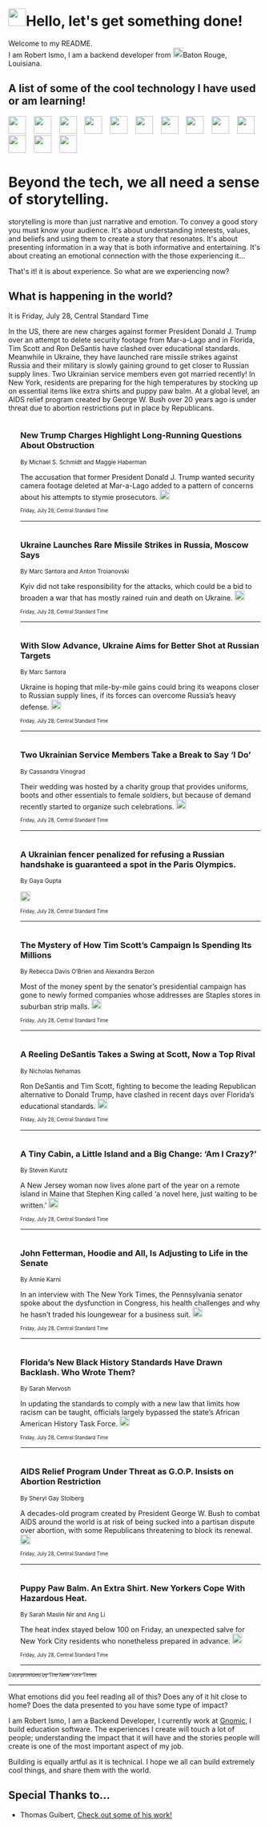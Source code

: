 <h1><img src="https://emojis.slackmojis.com/emojis/images/1643514375/3493/hot-coffee.gif?1643514375" width="35"/>Hello, let's get something done!</h1>

<p>Welcome to my README.<br/>
I am Robert Ismo, I am a backend developer from <img src="https://emojis.slackmojis.com/emojis/images/1638395689/50435/moulin_rouge.png?1638395689" width="20"/>Baton Rouge, Louisiana.</p>
<h2>A list of some of the cool technology I have used or am learning!</h2>
<p>
<img src="https://emojis.slackmojis.com/emojis/images/1643516091/21142/meow_bongotap.gif?1643516091" width="35" alt="">
<img src="https://img.shields.io/badge/Favorite%20Frontend%20Framework-SvelteKit-f83903" alt="">
<img src="https://img.shields.io/badge/Second%20Favorite-Vue-40b581" alt="">
<img src="https://img.shields.io/badge/Most%20Used%20Runtime-Nodejs-78b061" alt="">
<img src="https://emojis.slackmojis.com/emojis/images/1643517416/34482/fire.gif?1643517416" width="35" alt="">
<img src="https://img.shields.io/badge/Javascript%20But%20Better-Typescript-0078ca" alt="">
<img src="https://img.shields.io/badge/Favorite%20Language-Elixir-3e244d" alt="">
<img src="https://img.shields.io/badge/Containerize%20Everything-Docker-6ac9ef" alt="">
<img src="https://emojis.slackmojis.com/emojis/images/1643514596/5999/meow_party.gif?1643514596" width="35" alt="">
<img src="https://img.shields.io/badge/API%20Love%20Language-Graphql-de32a5" alt="">
<img src="https://img.shields.io/badge/Our%20Favorite%20Version%20Controller-Git-e94f33" alt="">
<img src="https://img.shields.io/badge/Favorite%20Database-Redis-d42d1d" alt="">
<img src="https://emojis.slackmojis.com/emojis/images/1643514559/5584/deployparrot.gif?1643514559" width="35" alt="">
<img src="https://img.shields.io/badge/Container%20Interstate-RabbitMQ-f66200" alt="">
<img src="https://img.shields.io/badge/Gotta%20Learn-Kubernetes-316adf" alt="">
<img src="https://img.shields.io/badge/Really%20Mature%20Now-WASM-654fef" alt="">
<img src="https://emojis.slackmojis.com/emojis/images/1666642497/61942/dance_vibe.gif?1666642497" width="35" alt="">
<img src="https://img.shields.io/badge/For%20My%20M1-ARM64-657d96" alt="">
<img src="https://img.shields.io/badge/Loving%20This%20So%20Much-TailwindCSS-17bcb5" alt="">
<img src="https://img.shields.io/badge/Cool%20Build%20Tool-Vite-f9cb24" alt="">
<img src="https://emojis.slackmojis.com/emojis/images/1669231376/62819/working-on-it.gif?1669231376" width="35" alt="">
<img src="https://img.shields.io/badge/Fun%20and%20Easy%20Database-MongoDB-5f8c49" alt="">
<img src="https://img.shields.io/badge/JS%20Life%20Support-NPM-c73737" alt="">
<img src="https://img.shields.io/badge/I%20Liked%20It-DynamoDB-0073b9" alt="">
<img src="https://emojis.slackmojis.com/emojis/images/1643514045/46/question.gif?1643514045" width="35" alt="">
<img src="https://img.shields.io/badge/cool-React-60d6f9" alt="">
<img src="https://img.shields.io/badge/Future%20Big%20Project-Lambda-f37e00" alt="">
<img src="https://img.shields.io/badge/NPM%20But%20Better-PNPM-f1aa07" alt="">
<img src="https://emojis.slackmojis.com/emojis/images/1643514943/9662/fbwow.gif?1643514943" width="35" alt="">
<img src="https://img.shields.io/badge/First%20Language-C-662079" alt="">
<img src="https://img.shields.io/badge/Where%20I%20Deploy%20Frontend-Vercel-000000" alt="">
<img src="https://img.shields.io/badge/Who%20Does%20not%20Want%20an%20App-Swift-f9492a" alt="">
<img src="https://emojis.slackmojis.com/emojis/images/1643514058/151/javascript.png?1643514058" width="35" alt="">
<img src="https://img.shields.io/badge/cool-Python-fbd542" alt="">
<img src="https://img.shields.io/badge/Favorite%20Something-Stripe-656cdc" alt="">
<img src="https://img.shields.io/badge/Of%20Course-HTML5-ed6327" alt="">
<img src="https://emojis.slackmojis.com/emojis/images/1660415405/60731/bomb.gif?1660415405" width="35" alt="">
<img src="https://img.shields.io/badge/hate-CSS-2964ec" alt="">
<img src="https://img.shields.io/badge/Learning-CircleCI-141215" alt="">
<img src="https://img.shields.io/badge/Learning-Rust-fbbb3b" alt="">
<img src="https://emojis.slackmojis.com/emojis/images/1660415397/60712/writing-hand.gif?1660415397" width="35" alt="">
<img src="https://img.shields.io/badge/Dev%20Browser%20of%20Choice-Firefox-cc4e26" alt="">
<img src="https://img.shields.io/badge/Recoverying%20From%20Windows-UNIX-1781e3" alt="">
<img src="https://img.shields.io/badge/LOVE-LogSeq-90c1c2" alt="">
<img src="https://emojis.slackmojis.com/emojis/images/1643514066/223/kirby.gif?1643514066" width="35" alt="">
<img src="https://img.shields.io/badge/Daily%20Driver-MacOS-e6e6e8" alt="">
<img src="https://img.shields.io/badge/Git%20Server-Github-000000" alt="">
<img src="https://img.shields.io/badge/enjoyable-EC2-f17428" alt="">
<img src="https://emojis.slackmojis.com/emojis/images/1643514239/2069/excited.gif?1643514239" width="35" alt="">
</p>
<h1>Beyond the tech, we all need a sense of storytelling.</h1>
<p>storytelling is more than just narrative and emotion. To convey a good story you must know your audience. It's about understanding interests, values, and beliefs and using them to create a story that resonates. It's about presenting information in a way that is both informative and entertaining. It's about creating an emotional connection with the those experiencing it...</p>
<p>That's it! it is about experience. So what are we experiencing now?</p>
<h2>What is happening in the world?</h2>
<p>It is Friday, July 28, Central Standard Time</p>
<p>
In the US, there are new charges against former President Donald J. Trump over an attempt to delete security footage from Mar-a-Lago and in Florida, Tim Scott and Ron DeSantis have clashed over educational standards. Meanwhile in Ukraine, they have launched rare missile strikes against Russia and their military is slowly gaining ground to get closer to Russian supply lines. Two Ukrainian service members even got married recently! In New York, residents are preparing for the high temperatures by stocking up on essential items like extra shirts and puppy paw balm. At a global level, an AIDS relief program created by George W. Bush over 20 years ago is under threat due to abortion restrictions put in place by Republicans.</p>
<ol>
<img src="https://img.shields.io/badge/-us-blue" alt="">
<h3>New Trump Charges Highlight Long-Running Questions About Obstruction</h3>
<sub>By Michael S. Schmidt and Maggie Haberman</sub>
<p>The accusation that former President Donald J. Trump wanted security camera footage deleted at Mar-a-Lago added to a pattern of concerns about his attempts to stymie prosecutors.  <a href="https://nyti.ms/44LgwJs"><img src="https://developer.nytimes.com/files/poweredby_nytimes_30b.png?v=1583354208352" height="20"></a></p>
<sub><sub>Friday, July 28, Central Standard Time</sub></sub>
<hr/>
<img src="https://img.shields.io/badge/-world-blue" alt="">
<h3>Ukraine Launches Rare Missile Strikes in Russia, Moscow Says</h3>
<sub>By Marc Santora and Anton Troianovski</sub>
<p>Kyiv did not take responsibility for the attacks, which could be a bid to broaden a war that has mostly rained ruin and death on Ukraine.  <a href="https://nyti.ms/47lvO9A"><img src="https://developer.nytimes.com/files/poweredby_nytimes_30b.png?v=1583354208352" height="20"></a></p>
<sub><sub>Friday, July 28, Central Standard Time</sub></sub>
<hr/>
<img src="https://img.shields.io/badge/-world-blue" alt="">
<h3>With Slow Advance, Ukraine Aims for Better Shot at Russian Targets</h3>
<sub>By Marc Santora</sub>
<p>Ukraine is hoping that mile-by-mile gains could bring its weapons closer to Russian supply lines, if its forces can overcome Russia’s heavy defense.  <a href="https://nyti.ms/3OggphM"><img src="https://developer.nytimes.com/files/poweredby_nytimes_30b.png?v=1583354208352" height="20"></a></p>
<sub><sub>Friday, July 28, Central Standard Time</sub></sub>
<hr/>
<img src="https://img.shields.io/badge/-world-blue" alt="">
<h3>Two Ukrainian Service Members Take a Break to Say ‘I Do’</h3>
<sub>By Cassandra Vinograd</sub>
<p>Their wedding was hosted by a charity group that provides uniforms, boots and other essentials to female soldiers, but because of demand recently started to organize such celebrations.  <a href="https://nyti.ms/3YbHiYR"><img src="https://developer.nytimes.com/files/poweredby_nytimes_30b.png?v=1583354208352" height="20"></a></p>
<sub><sub>Friday, July 28, Central Standard Time</sub></sub>
<hr/>
<img src="https://img.shields.io/badge/-world-blue" alt="">
<h3>A Ukrainian fencer penalized for refusing a Russian handshake is guaranteed a spot in the Paris Olympics.</h3>
<sub>By Gaya Gupta</sub>
<p>  <a href="https://nyti.ms/3OedPZP"><img src="https://developer.nytimes.com/files/poweredby_nytimes_30b.png?v=1583354208352" height="20"></a></p>
<sub><sub>Friday, July 28, Central Standard Time</sub></sub>
<hr/>
<img src="https://img.shields.io/badge/-us-blue" alt="">
<h3>The Mystery of How Tim Scott’s Campaign Is Spending Its Millions</h3>
<sub>By Rebecca Davis O’Brien and Alexandra Berzon</sub>
<p>Most of the money spent by the senator’s presidential campaign has gone to newly formed companies whose addresses are Staples stores in suburban strip malls.  <a href="https://nyti.ms/44IiWbN"><img src="https://developer.nytimes.com/files/poweredby_nytimes_30b.png?v=1583354208352" height="20"></a></p>
<sub><sub>Friday, July 28, Central Standard Time</sub></sub>
<hr/>
<img src="https://img.shields.io/badge/-us-blue" alt="">
<h3>A Reeling DeSantis Takes a Swing at Scott, Now a Top Rival</h3>
<sub>By Nicholas Nehamas</sub>
<p>Ron DeSantis and Tim Scott, fighting to become the leading Republican alternative to Donald Trump, have clashed in recent days over Florida’s educational standards.  <a href="https://nyti.ms/44MbQTJ"><img src="https://developer.nytimes.com/files/poweredby_nytimes_30b.png?v=1583354208352" height="20"></a></p>
<sub><sub>Friday, July 28, Central Standard Time</sub></sub>
<hr/>
<img src="https://img.shields.io/badge/-realestate-blue" alt="">
<h3>A Tiny Cabin, a Little Island and a Big Change: ‘Am I Crazy?’</h3>
<sub>By Steven Kurutz</sub>
<p>A New Jersey woman now lives alone part of the year on a remote island in Maine that Stephen King called ‘a novel here, just waiting to be written.’  <a href="https://nyti.ms/43FQsOF"><img src="https://developer.nytimes.com/files/poweredby_nytimes_30b.png?v=1583354208352" height="20"></a></p>
<sub><sub>Friday, July 28, Central Standard Time</sub></sub>
<hr/>
<img src="https://img.shields.io/badge/-us-blue" alt="">
<h3>John Fetterman, Hoodie and All, Is Adjusting to Life in the Senate</h3>
<sub>By Annie Karni</sub>
<p>In an interview with The New York Times, the Pennsylvania senator spoke about the dysfunction in Congress, his health challenges and why he hasn’t traded his loungewear for a business suit.  <a href="https://nyti.ms/43GH8tT"><img src="https://developer.nytimes.com/files/poweredby_nytimes_30b.png?v=1583354208352" height="20"></a></p>
<sub><sub>Friday, July 28, Central Standard Time</sub></sub>
<hr/>
<img src="https://img.shields.io/badge/-us-blue" alt="">
<h3>Florida’s New Black History Standards Have Drawn Backlash. Who Wrote Them?</h3>
<sub>By Sarah Mervosh</sub>
<p>In updating the standards to comply with a new law that limits how racism can be taught, officials largely bypassed the state’s African American History Task Force.  <a href="https://nyti.ms/3rNJ3iS"><img src="https://developer.nytimes.com/files/poweredby_nytimes_30b.png?v=1583354208352" height="20"></a></p>
<sub><sub>Friday, July 28, Central Standard Time</sub></sub>
<hr/>
<img src="https://img.shields.io/badge/-us-blue" alt="">
<h3>AIDS Relief Program Under Threat as G.O.P. Insists on Abortion Restriction</h3>
<sub>By Sheryl Gay Stolberg</sub>
<p>A decades-old program created by President George W. Bush to combat AIDS around the world is at risk of being sucked into a partisan dispute over abortion, with some Republicans threatening to block its renewal.  <a href="https://nyti.ms/43MKyeB"><img src="https://developer.nytimes.com/files/poweredby_nytimes_30b.png?v=1583354208352" height="20"></a></p>
<sub><sub>Friday, July 28, Central Standard Time</sub></sub>
<hr/>
<img src="https://img.shields.io/badge/-nyregion-blue" alt="">
<h3>Puppy Paw Balm. An Extra Shirt. New Yorkers Cope With Hazardous Heat.</h3>
<sub>By Sarah Maslin Nir and Ang Li</sub>
<p>The heat index stayed below 100 on Friday, an unexpected salve for New York City residents who nonetheless prepared in advance.  <a href="https://nyti.ms/451Ags3"><img src="https://developer.nytimes.com/files/poweredby_nytimes_30b.png?v=1583354208352" height="20"></a></p>
<sub><sub>Friday, July 28, Central Standard Time</sub></sub>
<hr/>
</ol>
<a href="https://developer.nytimes.com"><sub><sub>Data provided by The New York Times</sub></sub></a>
<hr/>
<p>What emotions did you feel reading all of this? Does any of it hit close to home? Does the data presented to you have some type of impact?</p>
<p>I am Robert Ismo, I am a Backend Developer, I currently work at <a href="https://gnomic.education/">Gnomic</a>, I build education software. The experiences I create will touch a lot of people; understanding the impact that it will have and the stories people will create is one of the most important aspect of my job.</p>
<p>Building is equally artful as it is technical. I hope we all can build extremely cool things, and share them with the world.</p>
<h2>Special Thanks to...</h2>
<ul>
<li>Thomas Guibert, <a href="https://github.com/thmsgbrt/thmsgbrt">Check out some of his work!</a></li>
</ul>